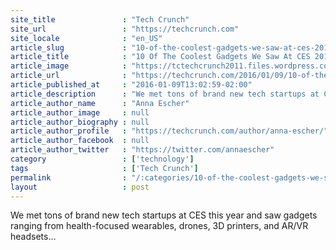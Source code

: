 ```yaml
---
site_title               : "Tech Crunch"
site_url                 : "https://techcrunch.com"
site_locale              : "en_US"
article_slug             : "10-of-the-coolest-gadgets-we-saw-at-ces-2016"
article_title            : "10 Of The Coolest Gadgets We Saw At CES 2016"
article_image            : "https://tctechcrunch2011.files.wordpress.com/2016/01/parrot-disco-2.jpg?w=764&h=400&crop=1"
article_url              : "https://techcrunch.com/2016/01/09/10-of-the-coolest-gadgets-we-saw-at-ces-2016/"
article_published_at     : "2016-01-09T13:02:59-02:00"
article_description      : "We met tons of brand new tech startups at CES this year and saw gadgets ranging from health-focused wearables, drones, 3D printers, and AR/VR headsets..."
article_author_name      : "Anna Escher"
article_author_image     : null
article_author_biography : null
article_author_profile   : "https://techcrunch.com/author/anna-escher/"
article_author_facebook  : null
article_author_twitter   : "https://twitter.com/annaescher"
category                 : ['technology']
tags                     : ['Tech Crunch']
permalink                : "/:categories/10-of-the-coolest-gadgets-we-saw-at-ces-2016/"
layout                   : post
---
```


We met tons of brand new tech startups at CES this year and saw gadgets ranging from health-focused wearables, drones, 3D printers, and AR/VR headsets...
